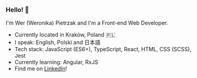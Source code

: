 ### Hello! 👋
I'm Wer (Weronika) Pietrzak and I'm a Front-end Web Developer.

- Currently located in Kraków, Poland 🇵🇱
- I speak: English, Polski and 日本語
- Tech stack: JavaScript (ES6+), TypeScript, React, HTML, CSS (SCSS), Jest
- Currently learning: Angular, RxJS
- Find me on [LinkedIn](https://www.linkedin.com/in/werpietrzak/)!
